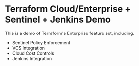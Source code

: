 # Terraform Cloud/Enterprise + Sentinel + Jenkins Demo

This is a demo of Terraform's Enterprise feature set, including:

- Sentinel Policy Enforcement
- VCS Integration
- Cloud Cost Controls
- Jenkins Integration

